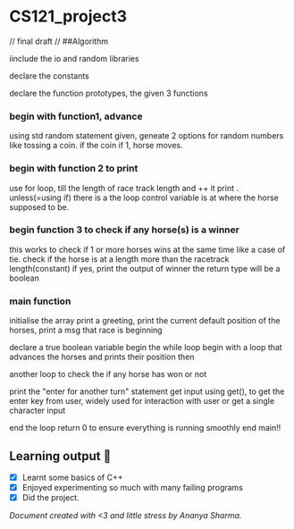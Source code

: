 # CS121_project3
// final draft //
##Algorithm

iinclude the io and random libraries

declare the constants

declare the function prototypes, the given 3 functions

### begin with function1, advance 

using std random statement given, geneate 2 options for random numbers
like tossing a coin.
if the coin if 1, horse moves.

### begin with function 2 to print
use for loop, till the length of race track length and ++ it 
  print . unless(=using if) there is a the loop control variable is at where the horse supposed to be.

### begin function 3 to check if any horse(s) is a winner
this works to check if 1 or more horses wins at the same time like a case of tie.
  check if the horse is at a length more than the racetrack length(constant)
   if yes, print the output of winner
the return type will be a boolean

### main function
initialise the array
print a greeting, print the current default position of the horses, print a msg that race is beginning

declare a true boolean variable
begin the while loop
  begin with a loop that advances the horses and prints their position then

  another loop to check the if any horse has won or not

  print the "enter for another turn" statement 
  get input using get(), to get the enter key from user, widely used for interaction with user or get a single character input

  end the loop
return 0 to ensure everything is running smoothly 
end main!!





## Learning output :tada:
- [x] Learnt some basics of C++
- [x] Enjoyed experimenting so much with many failing programs
- [x] Did the project.

*Document created with <3 and little stress by Ananya Sharma.*


 
